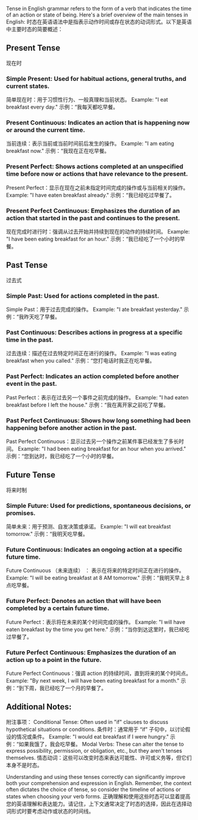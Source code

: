 Tense in English grammar refers to the form of a verb that indicates the time of an action or state of being. Here's a brief overview of the main tenses in English:
时态在英语语法中是指表示动作时间或存在状态的动词形式。以下是英语中主要时态的简要概述：

## Present Tense
现在时
### Simple Present: Used for habitual actions, general truths, and current states. 
简单现在时：用于习惯性行为、一般真理和当前状态。
Example: "I eat breakfast every day."
示例：“我每天都吃早餐。
### Present Continuous: Indicates an action that is happening now or around the current time.
当前连续：表示当前或当前时间前后发生的操作。
Example: "I am eating breakfast now."
示例：“我现在正在吃早餐。
### Present Perfect: Shows actions completed at an unspecified time before now or actions that have relevance to the present.
Present Perfect：显示在现在之前未指定时间完成的操作或与当前相关的操作。
Example: "I have eaten breakfast already."
示例：“我已经吃过早餐了。
###  Present Perfect Continuous: Emphasizes the duration of an action that started in the past and continues to the present.
现在完成时进行时：强调从过去开始并持续到现在的动作的持续时间。
Example: "I have been eating breakfast for an hour."
示例：“我已经吃了一个小时的早餐。

## Past Tense
过去式
### Simple Past: Used for actions completed in the past.
Simple Past：用于过去完成的操作。
Example: "I ate breakfast yesterday."
示例：“我昨天吃了早餐。
### Past Continuous: Describes actions in progress at a specific time in the past.
过去连续：描述在过去特定时间正在进行的操作。
Example: "I was eating breakfast when you called."
示例：“您打电话时我正在吃早餐。
### Past Perfect: Indicates an action completed before another event in the past.
Past Perfect：表示在过去另一个事件之前完成的操作。
Example: "I had eaten breakfast before I left the house."
示例：“我在离开家之前吃了早餐。
### Past Perfect Continuous: Shows how long something had been happening before another action in the past.
Past Perfect Continuous：显示过去另一个操作之前某件事已经发生了多长时间。
Example: "I had been eating breakfast for an hour when you arrived."
示例：“您到达时，我已经吃了一个小时的早餐。

## Future Tense
将来时制
### Simple Future: Used for predictions, spontaneous decisions, or promises.
简单未来：用于预测、自发决策或承诺。
Example: "I will eat breakfast tomorrow."
示例：“我明天吃早餐。
### Future Continuous: Indicates an ongoing action at a specific future time.
Future Continuous （未来连续） ： 表示在将来的特定时间正在进行的操作。
Example: "I will be eating breakfast at 8 AM tomorrow."
示例：“我明天早上 8 点吃早餐。
### Future Perfect: Denotes an action that will have been completed by a certain future time.
Future Perfect：表示将在未来的某个时间完成的操作。
Example: "I will have eaten breakfast by the time you get here."
示例：“当你到达这里时，我已经吃过早餐了。
### Future Perfect Continuous: Emphasizes the duration of an action up to a point in the future.
Future Perfect Continuous：强调 action 的持续时间，直到将来的某个时间点。
Example: "By next week, I will have been eating breakfast for a month."
示例：“到下周，我已经吃了一个月的早餐了。

## Additional Notes:
附注事项：
Conditional Tense: Often used in "if" clauses to discuss hypothetical situations or conditions.
条件时：通常用于 “if” 子句中，以讨论假设的情况或条件。
Example: "I would eat breakfast if I were hungry."
示例：“如果我饿了，我会吃早餐。
Modal Verbs: These can alter the tense to express possibility, permission, or obligation, etc., but they aren't tenses themselves.
情态动词：这些可以改变时态来表达可能性、许可或义务等，但它们本身不是时态。

Understanding and using these tenses correctly can significantly improve both your comprehension and expression in English. Remember, the context often dictates the choice of tense, so consider the timeline of actions or states when choosing your verb forms.
正确理解和使用这些时态可以显着提高您的英语理解和表达能力。请记住，上下文通常决定了时态的选择，因此在选择动词形式时要考虑动作或状态的时间线。